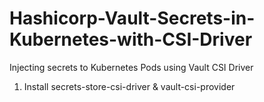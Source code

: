 # Hashicorp-Vault-Secrets-in-Kubernetes-with-CSI-Driver
Injecting secrets to Kubernetes Pods using Vault CSI Driver


1. Install secrets-store-csi-driver & vault-csi-provider



